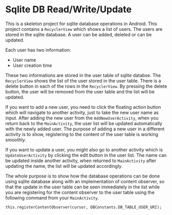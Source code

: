 # Sqlite DB Read/Write/Update
This is a skeleton project for sqlite database operations in Android. This project contains a `RecyclerView` which shows a list of users. The users are stored in the sqlite database. A user can be added, deleted or can be updated. 

Each user has two information: 
* User name
* User creation time

These two informations are stored in the user table of sqlite databse. The `RecyclerView` shows the list of the user stored in the user table. There is a delete button in each of the rows in the `RecyclerView`. By pressing the delete button, the user will be removed from the user table and the list will be updated. 

If you want to add a new user, you need to click the floating action button which will navigate to another activity, just to take the new user name as input. After adding the new user from the `AddNewUserActivity`, when you return back to the `MainActivity`, the user list will be updated automatically with the newly added user. The purpose of adding a new user in a different activity is to show, registering to the content of the user table is working smoothly. 

If you want to update a user, you might also go to another activity which is `UpdateUserActivity` by clicking the edit button in the user list. The name can be updated inside another activity, when returned to `MainActivity` after updating the name, the list will be updated accordingly. 

The whole purpose is to show how the database operations can be done using sqlite database along with an implementation of content observer, so that the update in the user table can be seen immediately in the list while you are registering for the content observer to the user table using the following command from your `MainActivity`. 

`this.registerContentObserver(cursor, DBConstants.DB_TABLE_USER_URI);`
